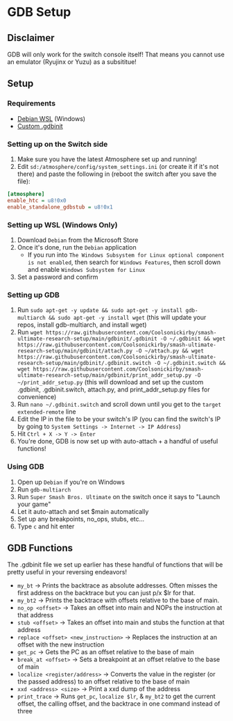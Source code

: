 # GDB Setup

## Disclaimer
GDB will only work for the switch console itself! That means you cannot use an emulator (Ryujinx or Yuzu) as a subsititue!

## Setup
### Requirements
   - [Debian WSL](https://www.microsoft.com/store/productId/9MSVKQC78PK6) (Windows)
   - [Custom .gdbinit](https://github.com/Coolsonickirby/smash-ultimate-research-setup/tree/main/gdbinit)

### Setting up on the Switch side
1. Make sure you have the latest Atmosphere set up and running!
2. Edit `sd:/atmosphere/config/system_settings.ini` (or create it if it's not there) and paste the following in (reboot the switch after you save the file):
```ini
[atmosphere]
enable_htc = u8!0x0
enable_standalone_gdbstub = u8!0x1
```

### Setting up WSL (Windows Only)
1. Download `Debian` from the Microsoft Store
2. Once it's done, run the `Debian` application
   - If you run into `The Windows Subsystem for Linux optional component is not enabled`, then search for `Windows Features`, then scroll down and enable `Windows Subsystem for Linux`
3. Set a password and confirm

### Setting up GDB
1. Run `sudo apt-get -y update && sudo apt-get -y install gdb-multiarch && sudo apt-get -y install wget` (this will update your repos, install gdb-multiarch, and install wget)
2. Run `wget https://raw.githubusercontent.com/Coolsonickirby/smash-ultimate-research-setup/main/gdbinit/.gdbinit -O ~/.gdbinit && wget https://raw.githubusercontent.com/Coolsonickirby/smash-ultimate-research-setup/main/gdbinit/attach.py -O ~/attach.py && wget https://raw.githubusercontent.com/Coolsonickirby/smash-ultimate-research-setup/main/gdbinit/.gdbinit.switch -O ~/.gdbinit.switch && wget https://raw.githubusercontent.com/Coolsonickirby/smash-ultimate-research-setup/main/gdbinit/print_addr_setup.py -O ~/print_addr_setup.py` (this will download and set up the custom .gdbinit, .gdbinit.switch, attach.py, and print_addr_setup.py files for convenience)
3. Run `nano ~/.gdbinit.switch` and scroll down until you get to the `target extended-remote` line
4. Edit the IP in the file to be your switch's IP (you can find the switch's IP by going to `System Settings -> Internet -> IP Address`)
5. Hit `Ctrl + X -> Y -> Enter`
6. You're done, GDB is now set up with auto-attach + a handful of useful functions!

### Using GDB
1. Open up `Debian` if you're on Windows
2. Run `gdb-multiarch`
3. Run `Super Smash Bros. Ultimate` on the switch once it says to "Launch your game"
4. Let it auto-attach and set $main automatically
5. Set up any breakpoints, no_ops, stubs, etc...
6. Type `c` and hit enter

## GDB Functions
The .gdbinit file we set up earlier has these handful of functions that will be pretty useful in your reversing endeavors!

   - `my_bt` -> Prints the backtrace as absolute addresses. Often misses the first address on the backtrace but you can just p/x $lr for that.
   - `my_bt2` -> Prints the backtrace with offsets relative to the base of main.
   - `no_op <offset>` -> Takes an offset into main and NOPs the instruction at that address
   - `stub <offset>` -> Takes an offset into main and stubs the function at that address
   - `replace <offset> <new_instruction>` -> Replaces the instruction at an offset with the new instruction
   - `get_pc` -> Gets the PC as an offset relative to the base of main
   - `break_at <offset>` -> Sets a breakpoint at an offset relative to the base of main
   - `localize <register/address>` -> Converts the value in the register (or the passed address) to an offset relative to the base of main
   - `xxd <address> <size>` -> Print a xxd dump of the address
   - `print_trace` -> Runs `get_pc`, `localize $lr`, & `my_bt2` to get the current offset, the calling offset, and the backtrace in one command instead of three